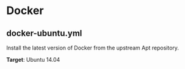 Docker
======

docker-ubuntu.yml
------------

Install the latest version of Docker from the upstream Apt repository.

**Target**: Ubuntu 14.04